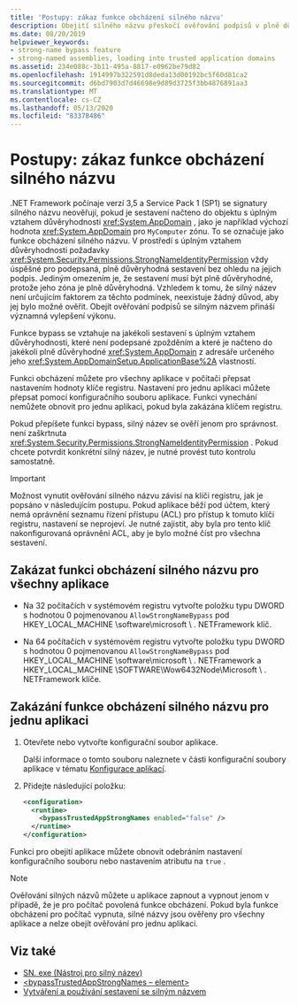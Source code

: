 ```yaml
---
title: 'Postupy: zákaz funkce obcházení silného názvu'
description: Obejití silného názvu přeskočí ověřování podpisů v plně důvěryhodných doménách v .NET. Tuto funkci můžete přepsat pro jednu aplikaci nebo všechny aplikace.
ms.date: 08/20/2019
helpviewer_keywords:
- strong-name bypass feature
- strong-named assemblies, loading into trusted application domains
ms.assetid: 234e088c-3b11-495a-8817-e0962be79d82
ms.openlocfilehash: 1914997b322591d8deda13d00192bc5f60d81ca2
ms.sourcegitcommit: d6bd7903d7d46698e9d89d3725f3bb4876891aa3
ms.translationtype: MT
ms.contentlocale: cs-CZ
ms.lasthandoff: 05/13/2020
ms.locfileid: "83378486"
---
```

# <a name="how-to-disable-the-strong-name-bypass-feature"></a>Postupy: zákaz funkce obcházení silného názvu
.NET Framework počínaje verzí 3,5 a Service Pack 1 (SP1) se signatury silného názvu neověřují, pokud je sestavení načteno do objektu s úplným vztahem důvěryhodnosti <xref:System.AppDomain> , jako je například výchozí hodnota <xref:System.AppDomain> pro `MyComputer` zónu. To se označuje jako funkce obcházení silného názvu. V prostředí s úplným vztahem důvěryhodnosti požadavky <xref:System.Security.Permissions.StrongNameIdentityPermission> vždy úspěšné pro podepsaná, plně důvěryhodná sestavení bez ohledu na jejich podpis. Jediným omezením je, že sestavení musí být plně důvěryhodné, protože jeho zóna je plně důvěryhodná. Vzhledem k tomu, že silný název není určujícím faktorem za těchto podmínek, neexistuje žádný důvod, aby jej bylo možné ověřit. Obejít ověřování podpisů se silným názvem přináší významná vylepšení výkonu.  
  
 Funkce bypass se vztahuje na jakékoli sestavení s úplným vztahem důvěryhodnosti, které není podepsané zpožděním a které je načteno do jakékoli plně důvěryhodné <xref:System.AppDomain> z adresáře určeného jeho <xref:System.AppDomainSetup.ApplicationBase%2A> vlastností.  
  
 Funkci obcházení můžete pro všechny aplikace v počítači přepsat nastavením hodnoty klíče registru. Nastavení pro jednu aplikaci můžete přepsat pomocí konfiguračního souboru aplikace. Funkci vynechání nemůžete obnovit pro jednu aplikaci, pokud byla zakázána klíčem registru.  
  
 Pokud přepíšete funkci bypass, silný název se ověří jenom pro správnost. není zaškrtnuta <xref:System.Security.Permissions.StrongNameIdentityPermission> . Pokud chcete potvrdit konkrétní silný název, je nutné provést tuto kontrolu samostatně.  
  
> [!IMPORTANT]
> Možnost vynutit ověřování silného názvu závisí na klíči registru, jak je popsáno v následujícím postupu. Pokud aplikace běží pod účtem, který nemá oprávnění seznamu řízení přístupu (ACL) pro přístup k tomuto klíči registru, nastavení se neprojeví. Je nutné zajistit, aby byla pro tento klíč nakonfigurovaná oprávnění ACL, aby je bylo možné číst pro všechna sestavení.  
  
## <a name="disable-the-strong-name-bypass-feature-for-all-applications"></a>Zakázat funkci obcházení silného názvu pro všechny aplikace  
  
- Na 32 počítačích v systémovém registru vytvořte položku typu DWORD s hodnotou 0 pojmenovanou `AllowStrongNameBypass` pod HKEY_LOCAL_MACHINE \software\microsoft \\ . NETFramework klíč.  
  
- Na 64 počítačích v systémovém registru vytvořte položku typu DWORD s hodnotou 0 pojmenovanou `AllowStrongNameBypass` pod HKEY_LOCAL_MACHINE \software\microsoft \\ . NETFramework a HKEY_LOCAL_MACHINE \SOFTWARE\Wow6432Node\Microsoft \\ . NETFramework klíče.  
  
## <a name="disable-the-strong-name-bypass-feature-for-a-single-application"></a>Zakázání funkce obcházení silného názvu pro jednu aplikaci  
  
1. Otevřete nebo vytvořte konfigurační soubor aplikace.  
  
    Další informace o tomto souboru naleznete v části konfigurační soubory aplikace v tématu [Konfigurace aplikací](../../framework/configure-apps/index.md).  
  
2. Přidejte následující položku:  
  
    ```xml  
    <configuration>  
      <runtime>  
        <bypassTrustedAppStrongNames enabled="false" />  
      </runtime>  
    </configuration>  
    ```  
  
 Funkci pro obejití aplikace můžete obnovit odebráním nastavení konfiguračního souboru nebo nastavením atributu na `true` .  
  
> [!NOTE]
> Ověřování silných názvů můžete u aplikace zapnout a vypnout jenom v případě, že je pro počítač povolená funkce obcházení. Pokud byla funkce obcházení pro počítač vypnuta, silné názvy jsou ověřeny pro všechny aplikace a nelze obejít ověřování pro jednu aplikaci.  
  
## <a name="see-also"></a>Viz také

- [SN. exe (Nástroj pro silný název)](../../framework/tools/sn-exe-strong-name-tool.md)
- [\<bypassTrustedAppStrongNames – element>](../../framework/configure-apps/file-schema/runtime/bypasstrustedappstrongnames-element.md)
- [Vytváření a používání sestavení se silným názvem](create-use-strong-named.md)
